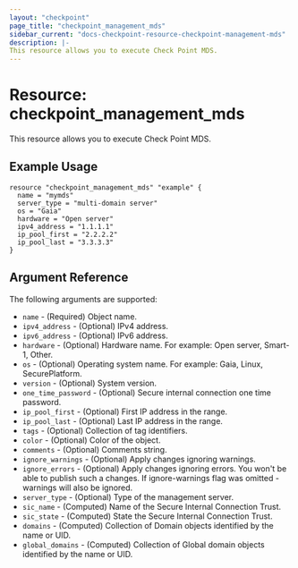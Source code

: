 ```yaml
---
layout: "checkpoint"
page_title: "checkpoint_management_mds"
sidebar_current: "docs-checkpoint-resource-checkpoint-management-mds"
description: |-
This resource allows you to execute Check Point MDS.
---
```


# Resource: checkpoint_management_mds

This resource allows you to execute Check Point MDS.

## Example Usage


```hcl
resource "checkpoint_management_mds" "example" {
  name = "mymds"
  server_type = "multi-domain server"
  os = "Gaia"
  hardware = "Open server"
  ipv4_address = "1.1.1.1"
  ip_pool_first = "2.2.2.2"
  ip_pool_last = "3.3.3.3"
}
```

## Argument Reference

The following arguments are supported:

* `name` - (Required) Object name. 
* `ipv4_address` - (Optional) IPv4 address. 
* `ipv6_address` - (Optional) IPv6 address. 
* `hardware` - (Optional) Hardware name. For example: Open server, Smart-1, Other. 
* `os` - (Optional) Operating system name. For example: Gaia, Linux, SecurePlatform. 
* `version` - (Optional) System version. 
* `one_time_password` - (Optional) Secure internal connection one time password. 
* `ip_pool_first` - (Optional) First IP address in the range. 
* `ip_pool_last` - (Optional) Last IP address in the range. 
* `tags` - (Optional) Collection of tag identifiers.
* `color` - (Optional) Color of the object.
* `comments` - (Optional) Comments string. 
* `ignore_warnings` - (Optional) Apply changes ignoring warnings. 
* `ignore_errors` - (Optional) Apply changes ignoring errors. You won't be able to publish such a changes. If ignore-warnings flag was omitted - warnings will also be ignored. 
* `server_type` - (Optional) Type of the management server.
* `sic_name` - (Computed) Name of the Secure Internal Connection Trust.
* `sic_state` - (Computed) State the Secure Internal Connection Trust.
* `domains` - (Computed) Collection of Domain objects identified by the name or UID.
* `global_domains` - (Computed) Collection of Global domain objects identified by the name or UID.